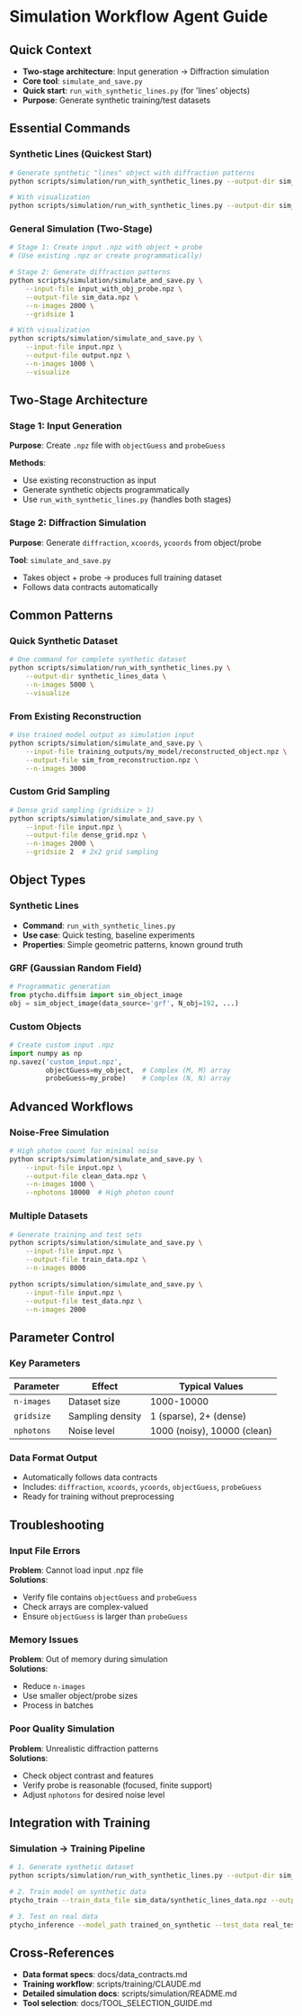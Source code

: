 # Simulation Workflow Agent Guide

## Quick Context
- **Two-stage architecture**: Input generation → Diffraction simulation
- **Core tool**: `simulate_and_save.py` 
- **Quick start**: `run_with_synthetic_lines.py` (for 'lines' objects)
- **Purpose**: Generate synthetic training/test datasets

## Essential Commands

### Synthetic Lines (Quickest Start)
```bash
# Generate synthetic "lines" object with diffraction patterns
python scripts/simulation/run_with_synthetic_lines.py --output-dir sim_outputs --n-images 2000

# With visualization
python scripts/simulation/run_with_synthetic_lines.py --output-dir sim_outputs --n-images 1000 --visualize
```

### General Simulation (Two-Stage)
```bash
# Stage 1: Create input .npz with object + probe
# (Use existing .npz or create programmatically)

# Stage 2: Generate diffraction patterns
python scripts/simulation/simulate_and_save.py \
    --input-file input_with_obj_probe.npz \
    --output-file sim_data.npz \
    --n-images 2000 \
    --gridsize 1

# With visualization
python scripts/simulation/simulate_and_save.py \
    --input-file input.npz \
    --output-file output.npz \
    --n-images 1000 \
    --visualize
```

## Two-Stage Architecture

### Stage 1: Input Generation
**Purpose**: Create `.npz` file with `objectGuess` and `probeGuess`

**Methods**:
- Use existing reconstruction as input
- Generate synthetic objects programmatically
- Use `run_with_synthetic_lines.py` (handles both stages)

### Stage 2: Diffraction Simulation
**Purpose**: Generate `diffraction`, `xcoords`, `ycoords` from object/probe

**Tool**: `simulate_and_save.py`
- Takes object + probe → produces full training dataset
- Follows data contracts automatically

## Common Patterns

### Quick Synthetic Dataset
```bash
# One command for complete synthetic dataset
python scripts/simulation/run_with_synthetic_lines.py \
    --output-dir synthetic_lines_data \
    --n-images 5000 \
    --visualize
```

### From Existing Reconstruction
```bash
# Use trained model output as simulation input
python scripts/simulation/simulate_and_save.py \
    --input-file training_outputs/my_model/reconstructed_object.npz \
    --output-file sim_from_reconstruction.npz \
    --n-images 3000
```

### Custom Grid Sampling
```bash
# Dense grid sampling (gridsize > 1)
python scripts/simulation/simulate_and_save.py \
    --input-file input.npz \
    --output-file dense_grid.npz \
    --n-images 2000 \
    --gridsize 2  # 2x2 grid sampling
```

## Object Types

### Synthetic Lines
- **Command**: `run_with_synthetic_lines.py`
- **Use case**: Quick testing, baseline experiments
- **Properties**: Simple geometric patterns, known ground truth

### GRF (Gaussian Random Field)
```python
# Programmatic generation
from ptycho.diffsim import sim_object_image
obj = sim_object_image(data_source='grf', N_obj=192, ...)
```

### Custom Objects
```python
# Create custom input .npz
import numpy as np
np.savez('custom_input.npz', 
         objectGuess=my_object,  # Complex (M, M) array
         probeGuess=my_probe)    # Complex (N, N) array
```

## Advanced Workflows

### Noise-Free Simulation
```bash
# High photon count for minimal noise
python scripts/simulation/simulate_and_save.py \
    --input-file input.npz \
    --output-file clean_data.npz \
    --n-images 1000 \
    --nphotons 10000  # High photon count
```

### Multiple Datasets
```bash
# Generate training and test sets
python scripts/simulation/simulate_and_save.py \
    --input-file input.npz \
    --output-file train_data.npz \
    --n-images 8000

python scripts/simulation/simulate_and_save.py \
    --input-file input.npz \
    --output-file test_data.npz \
    --n-images 2000
```

## Parameter Control

### Key Parameters
| Parameter | Effect | Typical Values |
|-----------|--------|----------------|
| `n-images` | Dataset size | 1000-10000 |
| `gridsize` | Sampling density | 1 (sparse), 2+ (dense) |
| `nphotons` | Noise level | 1000 (noisy), 10000 (clean) |

### Data Format Output
- Automatically follows data contracts
- Includes: `diffraction`, `xcoords`, `ycoords`, `objectGuess`, `probeGuess`
- Ready for training without preprocessing

## Troubleshooting

### Input File Errors
**Problem**: Cannot load input .npz file  
**Solutions**:
- Verify file contains `objectGuess` and `probeGuess`
- Check arrays are complex-valued
- Ensure `objectGuess` is larger than `probeGuess`

### Memory Issues
**Problem**: Out of memory during simulation  
**Solutions**:
- Reduce `n-images`
- Use smaller object/probe sizes
- Process in batches

### Poor Quality Simulation
**Problem**: Unrealistic diffraction patterns  
**Solutions**:
- Check object contrast and features
- Verify probe is reasonable (focused, finite support)
- Adjust `nphotons` for desired noise level

## Integration with Training

### Simulation → Training Pipeline
```bash
# 1. Generate synthetic dataset
python scripts/simulation/run_with_synthetic_lines.py --output-dir sim_data --n-images 5000

# 2. Train model on synthetic data
ptycho_train --train_data_file sim_data/synthetic_lines_data.npz --output_dir trained_on_synthetic

# 3. Test on real data
ptycho_inference --model_path trained_on_synthetic --test_data real_test_data.npz --output_dir synthetic_to_real_test
```

## Cross-References

- **Data format specs**: <doc-ref type="contract">docs/data_contracts.md</doc-ref>
- **Training workflow**: <doc-ref type="workflow-guide">scripts/training/CLAUDE.md</doc-ref>
- **Detailed simulation docs**: <doc-ref type="workflow-guide">scripts/simulation/README.md</doc-ref>
- **Tool selection**: <doc-ref type="guide">docs/TOOL_SELECTION_GUIDE.md</doc-ref>